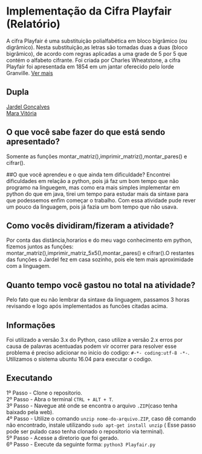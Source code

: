 # Implementação da Cifra Playfair (Relatório)
A cifra Playfair é uma substituição polialfabética em bloco bigrâmico (ou digrâmico). Nesta substituição,as letras são 
tomadas duas a duas (bloco bigrâmico), de acordo com regras aplicadas a uma grade de 5 por 5 que contém o alfabeto cifrante. Foi 
criada por Charles Wheatstone, a cifra Playfair foi apresentada em 1854 em um jantar oferecido pelo lorde Granville. [Ver mais](https://pt.wikipedia.org/wiki/Cifra_Playfair)

## Dupla
[Jardel Gonçalves](https://github.com/JardelGoncalves/)<br>
[Mara Vitória](https://github.com/maravitoria04/)
<br>


## O que você sabe fazer do que está sendo apresentado?
Somente as funções montar_matriz(),imprimir_matriz(),montar_pares() e cifrar().

##O que você aprendeu e o que ainda tem dificuldade?
Encontrei dificuldades em relação a python, pois já faz um bom tempo que não programo na linguegem, mas como era mais simples implementar em python do que em java, tirei um tempo para estudar mais da sintaxe para que podessemos enfim começar o trabalho. Com essa atividade pude rever um pouco da linguagem, pois já fazia um bom tempo que não usava.


## Como vocês dividiram/fizeram a atividade?
Por conta das distância,horarios e do meu vago conhecimento em python, fizemos juntos as funções: montar_matriz(),imprimir_matriz_5x5(),montar_pares() e cifrar().O restantes das funções o Jardel fez em casa sozinho, pois ele tem mais aproximidade com a linguagem.

## Quanto tempo você gastou no total na atividade?
Pelo fato que eu não lembrar da sintaxe da linguagem, passamos 3 horas revisando e logo após implementados as funcões citadas acima.

## Informações
Foi utilizado a versão 3.x do Python, caso utilize a versão 2.x erros por causa de palavras acentuadas podem vir ocorrer para 
resolver esse problema é preciso adicionar no inicio do codigo: `#-*- coding:utf-8 -*-`.<br>
Utilizamos o sistema ubuntu 16.04 para executar o codigo.<br>

## Executando
1º Passo - Clone o repositorio.<br>
2º Passo - Abra o terminal `CTRL + ALT + T`.<br>
3º Passo - Navegue até onde se encontra o arquivo `.ZIP`(caso tenha baixado pela web).<br>
4º Passo - Utilize o comando `unzip nome-do-arquivo.ZIP`, caso dê comando não encontrado, instale utilizando `sudo apt-get install unzip` ( 
Esse passo pode ser pulado caso tenha clonado o repositorio via terminal).<br>
5º Passo - Acesse a diretorio que foi gerado.<br>
6º Passo - Execute da seguinte forma: `python3 Playfair.py`
